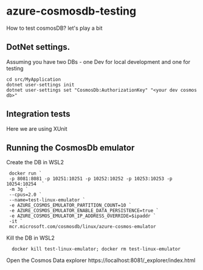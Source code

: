 # azure-cosmosdb-testing
How to test cosmosDB? let's play a bit

## DotNet settings.
Assuming you have two DBs - one Dev for local development and one for testing

```
cd src/MyApplication
dotnet user-settings init
dotnet user-settings set "CosmosDb:AuthorizationKey" "<your dev cosmos db>"
```

## Integration tests
Here we are using XUnit

## Running the CosmosDb emulator
Create the DB in WSL2
```
 docker run `
 -p 8081:8081 -p 10251:10251 -p 10252:10252 -p 10253:10253 -p 10254:10254  `
 -m 3g `
 --cpus=2.0 `
 --name=test-linux-emulator `
 -e AZURE_COSMOS_EMULATOR_PARTITION_COUNT=10 `
 -e AZURE_COSMOS_EMULATOR_ENABLE_DATA_PERSISTENCE=true `
 -e AZURE_COSMOS_EMULATOR_IP_ADDRESS_OVERRIDE=$ipaddr `
 -it `
 mcr.microsoft.com/cosmosdb/linux/azure-cosmos-emulator

```
Kill the DB in WSL2
```
  docker kill test-linux-emulator; docker rm test-linux-emulator
```

Open the Cosmos Data explorer
https://localhost:8081/_explorer/index.html

